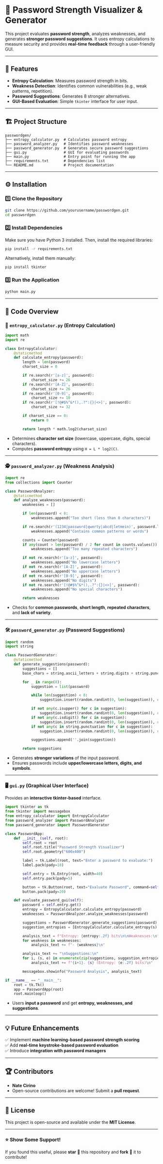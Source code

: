 # 🔐 Password Strength Visualizer & Generator

This project evaluates **password strength**, analyzes weaknesses, and generates **stronger password suggestions**. It uses entropy calculations to measure security and provides **real-time feedback** through a user-friendly GUI.

---

## 📌 Features
- **Entropy Calculation**: Measures password strength in bits.
- **Weakness Detection**: Identifies common vulnerabilities (e.g., weak patterns, repetition).
- **Password Suggestions**: Generates 8 stronger alternatives.
- **GUI-Based Evaluation**: Simple `tkinter` interface for user input.

---

## 🏗️ Project Structure
```
passwordgen/
├── entropy_calculator.py  # Calculates password entropy
├── password_analyzer.py   # Identifies password weaknesses
├── password_generator.py  # Generates secure password suggestions
├── gui.py                 # GUI for evaluating passwords
├── main.py                # Entry point for running the app
├── requirements.txt       # Dependencies list
└── README.md              # Project documentation
```

---

## ⚙️ Installation
### 1️⃣ Clone the Repository
```bash
git clone https://github.com/yourusername/passwordgen.git
cd passwordgen
```

### 2️⃣ Install Dependencies
Make sure you have Python 3 installed. Then, install the required libraries:
```bash
pip install -r requirements.txt
```
Alternatively, install them manually:
```bash
pip install tkinter
```

### 3️⃣ Run the Application
```bash
python main.py
```

---

## 📂 Code Overview

### 🔢 `entropy_calculator.py` (Entropy Calculation)
```python
import math
import re

class EntropyCalculator:
    @staticmethod
    def calculate_entropy(password):
        length = len(password)
        charset_size = 0

        if re.search(r'[a-z]', password):
            charset_size += 26
        if re.search(r'[A-Z]', password):
            charset_size += 26
        if re.search(r'[0-9]', password):
            charset_size += 10
        if re.search(r'[!@#$%^&*(),.?":{}|<>]', password):
            charset_size += 32

        if charset_size == 0:
            return 0

        return length * math.log2(charset_size)
```
- Determines **character set size** (lowercase, uppercase, digits, special characters).
- Computes **password entropy** using `H = L * log2(C)`.

---

### 🕵️ `password_analyzer.py` (Weakness Analysis)
```python
import re
from collections import Counter

class PasswordAnalyzer:
    @staticmethod
    def analyze_weaknesses(password):
        weaknesses = []

        if len(password) < 8:
            weaknesses.append("Too short (less than 8 characters)")

        if re.search(r'(1234|password|qwerty|abcd|letmein)', password.lower()):
            weaknesses.append("Contains common patterns or words")

        counts = Counter(password)
        if any(count > len(password) / 2 for count in counts.values()):
            weaknesses.append("Too many repeated characters")

        if not re.search(r'[a-z]', password):
            weaknesses.append("No lowercase letters")
        if not re.search(r'[A-Z]', password):
            weaknesses.append("No uppercase letters")
        if not re.search(r'[0-9]', password):
            weaknesses.append("No digits")
        if not re.search(r'[!@#$%^&*(),.?":{}|<>]', password):
            weaknesses.append("No special characters")

        return weaknesses
```
- Checks for **common passwords**, **short length**, **repeated characters**, and **lack of variety**.

---

### 🛠️ `password_generator.py` (Password Suggestions)
```python
import random
import string

class PasswordGenerator:
    @staticmethod
    def generate_suggestions(password):
        suggestions = []
        base_chars = string.ascii_letters + string.digits + string.punctuation

        for _ in range(8):
            suggestion = list(password)

            while len(suggestion) < 8:
                suggestion.insert(random.randint(0, len(suggestion)), random.choice(base_chars))

            if not any(c.isupper() for c in suggestion):
                suggestion.insert(random.randint(0, len(suggestion)), random.choice(string.ascii_uppercase))
            if not any(c.isdigit() for c in suggestion):
                suggestion.insert(random.randint(0, len(suggestion)), random.choice(string.digits))
            if not any(c in string.punctuation for c in suggestion):
                suggestion.insert(random.randint(0, len(suggestion)), random.choice(string.punctuation))

            suggestions.append(''.join(suggestion))

        return suggestions
```
- Generates **stronger variations** of the input password.
- Ensures passwords include **upper/lowercase letters, digits, and symbols**.

---

### 🖥️ `gui.py` (Graphical User Interface)
Provides an **interactive tkinter-based** interface.
```python
import tkinter as tk
from tkinter import messagebox
from entropy_calculator import EntropyCalculator
from password_analyzer import PasswordAnalyzer
from password_generator import PasswordGenerator

class PasswordApp:
    def __init__(self, root):
        self.root = root
        self.root.title("Password Strength Visualizer")
        self.root.geometry("600x400")

        label = tk.Label(root, text="Enter a password to evaluate:")
        label.pack(pady=10)

        self.entry = tk.Entry(root, width=40)
        self.entry.pack(pady=5)

        button = tk.Button(root, text="Evaluate Password", command=self.evaluate_password_gui)
        button.pack(pady=20)

    def evaluate_password_gui(self):
        password = self.entry.get()
        entropy = EntropyCalculator.calculate_entropy(password)
        weaknesses = PasswordAnalyzer.analyze_weaknesses(password)

        suggestions = PasswordGenerator.generate_suggestions(password)
        suggestion_entropies = [EntropyCalculator.calculate_entropy(s) for s in suggestions]

        analysis_text = f"Entropy: {entropy:.2f} bits\n\nWeaknesses:\n"
        for weakness in weaknesses:
            analysis_text += f"- {weakness}\n"

        analysis_text += "\nSuggestions:\n"
        for i, (s, e) in enumerate(zip(suggestions, suggestion_entropies)):
            analysis_text += f"{i+1}. {s} (Entropy: {e:.2f} bits)\n"

        messagebox.showinfo("Password Analysis", analysis_text)

if __name__ == "__main__":
    root = tk.Tk()
    app = PasswordApp(root)
    root.mainloop()
```
- Users **input a password** and get **entropy, weaknesses, and suggestions**.

---

## 💡 Future Enhancements
✅ Implement **machine learning-based password strength scoring**  
✅ Add **real-time keystroke-based password evaluation**  
✅ Introduce **integration with password managers**  

---

## 🏆 Contributors
- **Nate Cirino**  
- Open-source contributions are welcome! Submit a **pull request**.  

---

## 📜 License
This project is open-source and available under the **MIT License**.

---

### ⭐ Show Some Support!
If you found this useful, please **star** 🌟 this repository and **fork** 🍴 it to contribute!  
